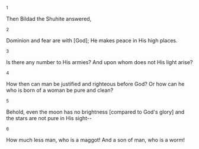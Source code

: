 <sup>1</sup> 

Then Bildad the Shuhite answered, 

<sup>2</sup> 

Dominion and fear are with [God]; He makes peace in His high places. 

<sup>3</sup> 

Is there any number to His armies? And upon whom does not His light arise? 

<sup>4</sup> 

How then can man be justified and righteous before God? Or how can he who is born of a woman be pure and clean? 

<sup>5</sup> 

Behold, even the moon has no brightness [compared to God's glory] and the stars are not pure in His sight-- 

<sup>6</sup> 

How much less man, who is a maggot! And a son of man, who is a worm!